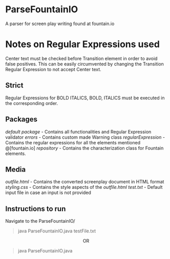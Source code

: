 # ParseFountainIO
A parser for screen play writing found at fountain.io

# Notes on Regular Expressions used
Center text must be checked before Transition element in order to avoid false positives. This can be easily circumvented by changing the Transition Regular Expression to not accept Center text.

## Strict
Regular Expressions for BOLD ITALICS, BOLD, ITALICS must be executed in the corresponding order.

## Packages 
*default package* - Contains all functionalities and Regular Expression validator 
*errors* - Contains custom made Warning class
*regularExpression* - Contains the regular expressions for all the elements mentioned @[fountain.io]
*repository* - Contains the characterization class for Fountain elements.

## Media
*outfile.html* - Contains the converted screenplay document in HTML format
*styling.css* - Contains the style aspects of the *outfile.html*
*test.txt* - Default input file in case an input is not provided

## Instructions to run
Navigate to the ParseFountainIO/

> java ParseFountainIO.java testFile.txt

<center>OR</center>

> java ParseFountainIO.java


